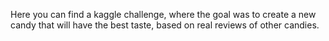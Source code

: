 Here you can find a kaggle challenge, where the goal was to create a new candy that will have the best taste, based on real reviews of other candies.
